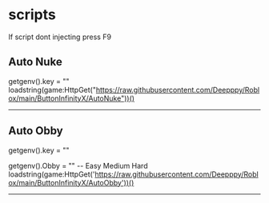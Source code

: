 # scripts

If script dont injecting press F9


Auto Nuke
--------------------------------------------------------------------------------------------------------------------------------------------------------------------------------
getgenv().key = ""
loadstring(game:HttpGet("https://raw.githubusercontent.com/Deepppy/Roblox/main/ButtonInfinityX/AutoNuke"))()

--------------------------------------------------------------------------------------------------------------------------------------------------------------------------------
Auto Obby
--------------------------------------------------------------------------------------------------------------------------------------------------------------------------------
getgenv().key = ""

getgenv().Obby = ""
-- Easy Medium Hard
loadstring(game:HttpGet('https://raw.githubusercontent.com/Deepppy/Roblox/main/ButtonInfinityX/AutoObby'))()

--------------------------------------------------------------------------------------------------------------------------------------------------------------------------------
